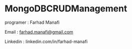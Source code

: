 # MongoDBCRUDManagement

programer : Farhad Manafi

Email : farhad.manafi@gmail.com

Linkedin : linkedin.com/in/farhad-manafi
